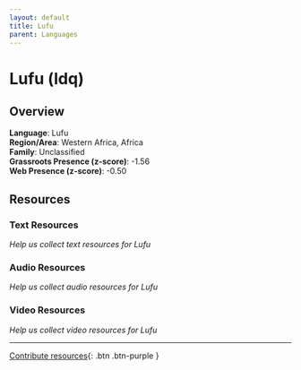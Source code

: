 ```yaml
---
layout: default
title: Lufu
parent: Languages
---
```


# Lufu (ldq)

## Overview

**Language**: Lufu  
**Region/Area**: Western Africa, Africa  
**Family**: Unclassified  
**Grassroots Presence (z-score)**: -1.56  
**Web Presence (z-score)**: -0.50  

## Resources

### Text Resources
*Help us collect text resources for Lufu*

### Audio Resources
*Help us collect audio resources for Lufu*

### Video Resources
*Help us collect video resources for Lufu*

---

[Contribute resources](https://forms.office.com/e/1SfLJx3u1r){: .btn .btn-purple }
